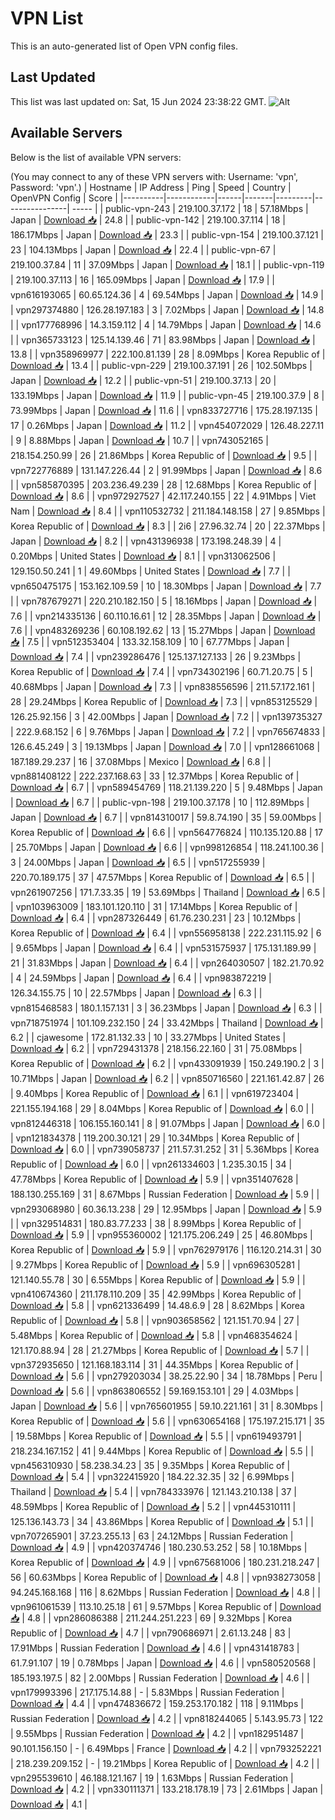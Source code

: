# VPN List

This is an auto-generated list of Open VPN config files.

## Last Updated

This list was last updated on: Sat, 15 Jun 2024 23:38:22 GMT.
![Alt](https://repobeats.axiom.co/api/embed/186b98318ef1479477931607c1ad7d823f12451f.svg "Repobeats analytics image")

## Available Servers

Below is the list of available VPN servers:

(You may connect to any of these VPN servers with: Username: 'vpn', Password: 'vpn'.)
| Hostname | IP Address | Ping | Speed | Country | OpenVPN Config | Score |
|----------|------------|------|-------|---------|----------------| ----- |
| public-vpn-243 | 219.100.37.172 | 18 | 57.18Mbps | Japan | [Download 📥](./configs/server_0_JP.ovpn) | 24.8 |
| public-vpn-142 | 219.100.37.114 | 18 | 186.17Mbps | Japan | [Download 📥](./configs/server_1_JP.ovpn) | 23.3 |
| public-vpn-154 | 219.100.37.121 | 23 | 104.13Mbps | Japan | [Download 📥](./configs/server_2_JP.ovpn) | 22.4 |
| public-vpn-67 | 219.100.37.84 | 11 | 37.09Mbps | Japan | [Download 📥](./configs/server_3_JP.ovpn) | 18.1 |
| public-vpn-119 | 219.100.37.113 | 16 | 165.09Mbps | Japan | [Download 📥](./configs/server_4_JP.ovpn) | 17.9 |
| vpn616193065 | 60.65.124.36 | 4 | 69.54Mbps | Japan | [Download 📥](./configs/server_5_JP.ovpn) | 14.9 |
| vpn297374880 | 126.28.197.183 | 3 | 7.02Mbps | Japan | [Download 📥](./configs/server_6_JP.ovpn) | 14.8 |
| vpn177768996 | 14.3.159.112 | 4 | 14.79Mbps | Japan | [Download 📥](./configs/server_7_JP.ovpn) | 14.6 |
| vpn365733123 | 125.14.139.46 | 71 | 83.98Mbps | Japan | [Download 📥](./configs/server_8_JP.ovpn) | 13.8 |
| vpn358969977 | 222.100.81.139 | 28 | 8.09Mbps | Korea Republic of | [Download 📥](./configs/server_9_KR.ovpn) | 13.4 |
| public-vpn-229 | 219.100.37.191 | 26 | 102.50Mbps | Japan | [Download 📥](./configs/server_10_JP.ovpn) | 12.2 |
| public-vpn-51 | 219.100.37.13 | 20 | 133.19Mbps | Japan | [Download 📥](./configs/server_11_JP.ovpn) | 11.9 |
| public-vpn-45 | 219.100.37.9 | 8 | 73.99Mbps | Japan | [Download 📥](./configs/server_12_JP.ovpn) | 11.6 |
| vpn833727716 | 175.28.197.135 | 17 | 0.26Mbps | Japan | [Download 📥](./configs/server_13_JP.ovpn) | 11.2 |
| vpn454072029 | 126.48.227.11 | 9 | 8.88Mbps | Japan | [Download 📥](./configs/server_14_JP.ovpn) | 10.7 |
| vpn743052165 | 218.154.250.99 | 26 | 21.86Mbps | Korea Republic of | [Download 📥](./configs/server_15_KR.ovpn) | 9.5 |
| vpn722776889 | 131.147.226.44 | 2 | 91.99Mbps | Japan | [Download 📥](./configs/server_16_JP.ovpn) | 8.6 |
| vpn585870395 | 203.236.49.239 | 28 | 12.68Mbps | Korea Republic of | [Download 📥](./configs/server_17_KR.ovpn) | 8.6 |
| vpn972927527 | 42.117.240.155 | 22 | 4.91Mbps | Viet Nam | [Download 📥](./configs/server_18_VN.ovpn) | 8.4 |
| vpn110532732 | 211.184.148.158 | 27 | 9.85Mbps | Korea Republic of | [Download 📥](./configs/server_19_KR.ovpn) | 8.3 |
| 2i6 | 27.96.32.74 | 20 | 22.37Mbps | Japan | [Download 📥](./configs/server_20_JP.ovpn) | 8.2 |
| vpn431396938 | 173.198.248.39 | 4 | 0.20Mbps | United States | [Download 📥](./configs/server_21_US.ovpn) | 8.1 |
| vpn313062506 | 129.150.50.241 | 1 | 49.60Mbps | United States | [Download 📥](./configs/server_22_US.ovpn) | 7.7 |
| vpn650475175 | 153.162.109.59 | 10 | 18.30Mbps | Japan | [Download 📥](./configs/server_23_JP.ovpn) | 7.7 |
| vpn787679271 | 220.210.182.150 | 5 | 18.16Mbps | Japan | [Download 📥](./configs/server_24_JP.ovpn) | 7.6 |
| vpn214335136 | 60.110.16.61 | 12 | 28.35Mbps | Japan | [Download 📥](./configs/server_25_JP.ovpn) | 7.6 |
| vpn483269236 | 60.108.192.62 | 13 | 15.27Mbps | Japan | [Download 📥](./configs/server_26_JP.ovpn) | 7.5 |
| vpn512353404 | 133.32.158.109 | 10 | 67.77Mbps | Japan | [Download 📥](./configs/server_27_JP.ovpn) | 7.4 |
| vpn239286476 | 125.137.127.133 | 26 | 9.23Mbps | Korea Republic of | [Download 📥](./configs/server_28_KR.ovpn) | 7.4 |
| vpn734302196 | 60.71.20.75 | 5 | 40.68Mbps | Japan | [Download 📥](./configs/server_29_JP.ovpn) | 7.3 |
| vpn838556596 | 211.57.172.161 | 28 | 29.24Mbps | Korea Republic of | [Download 📥](./configs/server_30_KR.ovpn) | 7.3 |
| vpn853125529 | 126.25.92.156 | 3 | 42.00Mbps | Japan | [Download 📥](./configs/server_31_JP.ovpn) | 7.2 |
| vpn139735327 | 222.9.68.152 | 6 | 9.76Mbps | Japan | [Download 📥](./configs/server_32_JP.ovpn) | 7.2 |
| vpn765674833 | 126.6.45.249 | 3 | 19.13Mbps | Japan | [Download 📥](./configs/server_33_JP.ovpn) | 7.0 |
| vpn128661068 | 187.189.29.237 | 16 | 37.08Mbps | Mexico | [Download 📥](./configs/server_34_MX.ovpn) | 6.8 |
| vpn881408122 | 222.237.168.63 | 33 | 12.37Mbps | Korea Republic of | [Download 📥](./configs/server_35_KR.ovpn) | 6.7 |
| vpn589454769 | 118.21.139.220 | 5 | 9.48Mbps | Japan | [Download 📥](./configs/server_36_JP.ovpn) | 6.7 |
| public-vpn-198 | 219.100.37.178 | 10 | 112.89Mbps | Japan | [Download 📥](./configs/server_37_JP.ovpn) | 6.7 |
| vpn814310017 | 59.8.74.190 | 35 | 59.00Mbps | Korea Republic of | [Download 📥](./configs/server_38_KR.ovpn) | 6.6 |
| vpn564776824 | 110.135.120.88 | 17 | 25.70Mbps | Japan | [Download 📥](./configs/server_39_JP.ovpn) | 6.6 |
| vpn998126854 | 118.241.100.36 | 3 | 24.00Mbps | Japan | [Download 📥](./configs/server_40_JP.ovpn) | 6.5 |
| vpn517255939 | 220.70.189.175 | 37 | 47.57Mbps | Korea Republic of | [Download 📥](./configs/server_41_KR.ovpn) | 6.5 |
| vpn261907256 | 171.7.33.35 | 19 | 53.69Mbps | Thailand | [Download 📥](./configs/server_42_TH.ovpn) | 6.5 |
| vpn103963009 | 183.101.120.110 | 31 | 17.14Mbps | Korea Republic of | [Download 📥](./configs/server_43_KR.ovpn) | 6.4 |
| vpn287326449 | 61.76.230.231 | 23 | 10.12Mbps | Korea Republic of | [Download 📥](./configs/server_44_KR.ovpn) | 6.4 |
| vpn556958138 | 222.231.115.92 | 6 | 9.65Mbps | Japan | [Download 📥](./configs/server_45_JP.ovpn) | 6.4 |
| vpn531575937 | 175.131.189.99 | 21 | 31.83Mbps | Japan | [Download 📥](./configs/server_46_JP.ovpn) | 6.4 |
| vpn264030507 | 182.21.70.92 | 4 | 24.59Mbps | Japan | [Download 📥](./configs/server_47_JP.ovpn) | 6.4 |
| vpn983872219 | 126.34.155.75 | 10 | 22.57Mbps | Japan | [Download 📥](./configs/server_48_JP.ovpn) | 6.3 |
| vpn815468583 | 180.1.157.131 | 3 | 36.23Mbps | Japan | [Download 📥](./configs/server_49_JP.ovpn) | 6.3 |
| vpn718751974 | 101.109.232.150 | 24 | 33.42Mbps | Thailand | [Download 📥](./configs/server_50_TH.ovpn) | 6.2 |
| cjawesome | 172.81.132.33 | 10 | 33.27Mbps | United States | [Download 📥](./configs/server_51_US.ovpn) | 6.2 |
| vpn729431378 | 218.156.22.160 | 31 | 75.08Mbps | Korea Republic of | [Download 📥](./configs/server_52_KR.ovpn) | 6.2 |
| vpn433091939 | 150.249.190.2 | 3 | 10.71Mbps | Japan | [Download 📥](./configs/server_53_JP.ovpn) | 6.2 |
| vpn850716560 | 221.161.42.87 | 26 | 9.40Mbps | Korea Republic of | [Download 📥](./configs/server_54_KR.ovpn) | 6.1 |
| vpn619723404 | 221.155.194.168 | 29 | 8.04Mbps | Korea Republic of | [Download 📥](./configs/server_55_KR.ovpn) | 6.0 |
| vpn812446318 | 106.155.160.141 | 8 | 91.07Mbps | Japan | [Download 📥](./configs/server_56_JP.ovpn) | 6.0 |
| vpn121834378 | 119.200.30.121 | 29 | 10.34Mbps | Korea Republic of | [Download 📥](./configs/server_57_KR.ovpn) | 6.0 |
| vpn739058737 | 211.57.31.252 | 31 | 5.36Mbps | Korea Republic of | [Download 📥](./configs/server_58_KR.ovpn) | 6.0 |
| vpn261334603 | 1.235.30.15 | 34 | 47.78Mbps | Korea Republic of | [Download 📥](./configs/server_59_KR.ovpn) | 5.9 |
| vpn351407628 | 188.130.255.169 | 31 | 8.67Mbps | Russian Federation | [Download 📥](./configs/server_60_RU.ovpn) | 5.9 |
| vpn293068980 | 60.36.13.238 | 29 | 12.95Mbps | Japan | [Download 📥](./configs/server_61_JP.ovpn) | 5.9 |
| vpn329514831 | 180.83.77.233 | 38 | 8.99Mbps | Korea Republic of | [Download 📥](./configs/server_62_KR.ovpn) | 5.9 |
| vpn955360002 | 121.175.206.249 | 25 | 46.80Mbps | Korea Republic of | [Download 📥](./configs/server_63_KR.ovpn) | 5.9 |
| vpn762979176 | 116.120.214.31 | 30 | 9.27Mbps | Korea Republic of | [Download 📥](./configs/server_64_KR.ovpn) | 5.9 |
| vpn696305281 | 121.140.55.78 | 30 | 6.55Mbps | Korea Republic of | [Download 📥](./configs/server_65_KR.ovpn) | 5.9 |
| vpn410674360 | 211.178.110.209 | 35 | 42.99Mbps | Korea Republic of | [Download 📥](./configs/server_66_KR.ovpn) | 5.8 |
| vpn621336499 | 14.48.6.9 | 28 | 8.62Mbps | Korea Republic of | [Download 📥](./configs/server_67_KR.ovpn) | 5.8 |
| vpn903658562 | 121.151.70.94 | 27 | 5.48Mbps | Korea Republic of | [Download 📥](./configs/server_68_KR.ovpn) | 5.8 |
| vpn468354624 | 121.170.88.94 | 28 | 21.27Mbps | Korea Republic of | [Download 📥](./configs/server_69_KR.ovpn) | 5.7 |
| vpn372935650 | 121.168.183.114 | 31 | 44.35Mbps | Korea Republic of | [Download 📥](./configs/server_70_KR.ovpn) | 5.6 |
| vpn279203034 | 38.25.22.90 | 34 | 18.78Mbps | Peru | [Download 📥](./configs/server_71_PE.ovpn) | 5.6 |
| vpn863806552 | 59.169.153.101 | 29 | 4.03Mbps | Japan | [Download 📥](./configs/server_72_JP.ovpn) | 5.6 |
| vpn765601955 | 59.10.221.161 | 31 | 8.30Mbps | Korea Republic of | [Download 📥](./configs/server_73_KR.ovpn) | 5.6 |
| vpn630654168 | 175.197.215.171 | 35 | 19.58Mbps | Korea Republic of | [Download 📥](./configs/server_74_KR.ovpn) | 5.5 |
| vpn619493791 | 218.234.167.152 | 41 | 9.44Mbps | Korea Republic of | [Download 📥](./configs/server_75_KR.ovpn) | 5.5 |
| vpn456310930 | 58.238.34.23 | 35 | 9.35Mbps | Korea Republic of | [Download 📥](./configs/server_76_KR.ovpn) | 5.4 |
| vpn322415920 | 184.22.32.35 | 32 | 6.99Mbps | Thailand | [Download 📥](./configs/server_77_TH.ovpn) | 5.4 |
| vpn784333976 | 121.143.210.138 | 37 | 48.59Mbps | Korea Republic of | [Download 📥](./configs/server_78_KR.ovpn) | 5.2 |
| vpn445310111 | 125.136.143.73 | 34 | 43.86Mbps | Korea Republic of | [Download 📥](./configs/server_79_KR.ovpn) | 5.1 |
| vpn707265901 | 37.23.255.13 | 63 | 24.12Mbps | Russian Federation | [Download 📥](./configs/server_80_RU.ovpn) | 4.9 |
| vpn420374746 | 180.230.53.252 | 58 | 10.18Mbps | Korea Republic of | [Download 📥](./configs/server_81_KR.ovpn) | 4.9 |
| vpn675681006 | 180.231.218.247 | 56 | 60.63Mbps | Korea Republic of | [Download 📥](./configs/server_82_KR.ovpn) | 4.8 |
| vpn938273058 | 94.245.168.168 | 116 | 8.62Mbps | Russian Federation | [Download 📥](./configs/server_83_RU.ovpn) | 4.8 |
| vpn961061539 | 113.10.25.18 | 61 | 9.57Mbps | Korea Republic of | [Download 📥](./configs/server_84_KR.ovpn) | 4.8 |
| vpn286086388 | 211.244.251.223 | 69 | 9.32Mbps | Korea Republic of | [Download 📥](./configs/server_85_KR.ovpn) | 4.7 |
| vpn790686971 | 2.61.13.248 | 83 | 17.91Mbps | Russian Federation | [Download 📥](./configs/server_86_RU.ovpn) | 4.6 |
| vpn431418783 | 61.7.91.107 | 19 | 0.78Mbps | Japan | [Download 📥](./configs/server_87_JP.ovpn) | 4.6 |
| vpn580520568 | 185.193.197.5 | 82 | 2.00Mbps | Russian Federation | [Download 📥](./configs/server_88_RU.ovpn) | 4.6 |
| vpn179993396 | 217.175.14.88 | - | 5.83Mbps | Russian Federation | [Download 📥](./configs/server_89_RU.ovpn) | 4.4 |
| vpn474836672 | 159.253.170.182 | 118 | 9.11Mbps | Russian Federation | [Download 📥](./configs/server_90_RU.ovpn) | 4.2 |
| vpn818244065 | 5.143.95.73 | 122 | 9.55Mbps | Russian Federation | [Download 📥](./configs/server_91_RU.ovpn) | 4.2 |
| vpn182951487 | 90.101.156.150 | - | 6.49Mbps | France | [Download 📥](./configs/server_92_FR.ovpn) | 4.2 |
| vpn793252221 | 218.239.209.152 | - | 19.21Mbps | Korea Republic of | [Download 📥](./configs/server_93_KR.ovpn) | 4.2 |
| vpn295539610 | 46.188.121.167 | 19 | 1.63Mbps | Russian Federation | [Download 📥](./configs/server_94_RU.ovpn) | 4.2 |
| vpn330111371 | 133.218.178.19 | 73 | 2.61Mbps | Japan | [Download 📥](./configs/server_95_JP.ovpn) | 4.1 |
